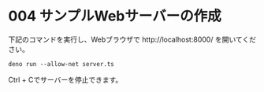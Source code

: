 # 004 サンプルWebサーバーの作成

下記のコマンドを実行し、Webブラウザで http://localhost:8000/ を開いてください。

```shell
deno run --allow-net server.ts
```

Ctrl + Cでサーバーを停止できます。
